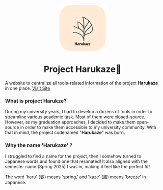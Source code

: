 <p align="center">
  <img src="docs/logo_text_rounded.webp" alt="Project Harukaze Logo" height="150dp">
  <h1 align="center">Project Harukaze🍃</h1>
</p>

A website to centralize all tools-related information of the project **Harukaze** in one place. [Visit Site](https://harukaze.pages.dev/)

### What is project Harukze?

<p>
During my university years, I had to develop a dozens of tools in order to streamline various academic task. Most of them were closed-source. However, as my graduation approaches, I decided to make them open-source in order to make them accessible to my university community. With that in mind, the project codenamed "<b>Harukaze</b>" was born.
</p>
 
### Why the name 'Harukaze' ?

I struggled to find a name for the project, then I somehow turned to Japanese words and found one that resonated! It also aligned with the semester name (Spring 2025) I was in, making it feel like the perfect fit!

The word 'haru' (春) means 'spring,' and 'kaze' (風) means 'breeze' in Japanese.
